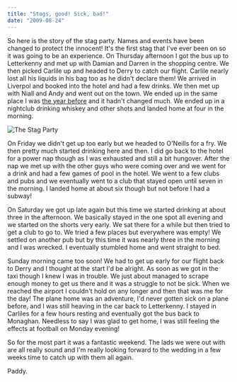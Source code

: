 ```yaml
---
title: "Stags, good! Sick, bad!"
date: "2009-08-24"
---
```

So here is the story of the stag party. Names and events have been changed to protect the innocent! It's the first stag that I've ever been on so it was going to be an experience. On Thursday afternoon I got the bus up to Letterkenny and met up with Damian and Darren in the shopping centre. We then picked Carlile up and headed to Derry to catch our flight. Carlile nearly lost all his liquids in his bag too as he didn't declare them! We arrived in Liverpol and booked into the hotel and had a few drinks. We then met up with Niall and Andy and went out on the town. We ended up in the same place I was [the year before](http://paddy1138.blogspot.com/2008/06/monaghan-17062008.html) and it hadn't changed much. We ended up in a nightclub drinking whiskey and other shots and landed home at four in the morning.

![The Stag Party](/images/P8210124.JPG "The Stag Party")

On Friday we didn't get up too early but we headed to O'Neills for a fry. We then pretty much started drinking here and then. I did go back to the hotel for a power nap though as I was exhausted and still a bit hungover. After the nap we met up with the other guys who were coming over and we went for a drink and had a few games of pool in the hotel. We went to a few clubs and pubs and we eventually went to a club that stayed open until seven in the morning. I landed home at about six though but not before I had a subway!

On Saturday we got up late again but this time we started drinking at about three in the afternoon. We basically stayed in the one spot all evening and we started on the shorts very early. We sat there for a while but then tried to get a club to go to. We tried a few places but everywhere was empty! We settled on another pub but by this time it was nearly three in the morning and I was wrecked. I eventually stumbled home and went straight to bed.

Sunday morning came too soon! We had to get up early for our flight back to Derry and I thought at the start I'd be alright. As soon as we got in the taxi though I knew I was in trouble. We just about managed to scrape enough money to get us there and it was a struggle to not be sick. When we reached the airport I couldn't hold on any longer and then that was me for the day! The plane home was an adventure, I'd never gotten sick on a plane before, and I was still heaving in the car back to Letterkenny. I stayed in Carliles for a few hours resting and eventually got the bus back to Monaghan. Needless to say I was glad to get home, I was still feeling the effects at football on Monday evening!

So for the most part it was a fantastic weekend. The lads we were out with are all really sound and I'm really looking forward to the wedding in a few weeks time to catch up with them all again.

Paddy.